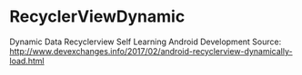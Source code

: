 # RecyclerViewDynamic
Dynamic Data Recyclerview
Self Learning Android Development
Source: http://www.devexchanges.info/2017/02/android-recyclerview-dynamically-load.html
